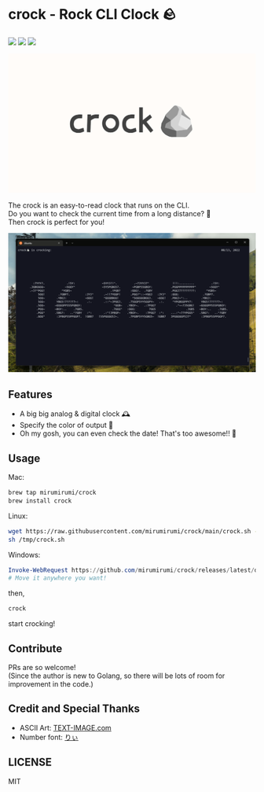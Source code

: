 # crock - Rock CLI Clock 🪨

<img src="https://img.shields.io/github/go-mod/go-version/mirumirumi/crock"> <img src="https://img.shields.io/github/v/release/mirumirumi/crock"> <img src="https://img.shields.io/github/workflow/status/mirumirumi/crock/release">

![crock](/assets/main-visual.png)

The crock is an easy-to-read clock that runs on the CLI.  
Do you want to check the current time from a long distance? 👀  
Then crock is perfect for you!

![crocking](/assets/crocking.gif)

## Features

- A big big analog & digital clock 🕰️
- Specify the color of output 🎨
- Oh my gosh, you can even check the date! That's too awesome!! 📅

## Usage

Mac:

```bash
brew tap mirumirumi/crock
brew install crock
```

Linux:

```bash
wget https://raw.githubusercontent.com/mirumirumi/crock/main/crock.sh -P /tmp/
sh /tmp/crock.sh
```

Windows:

```powershell
Invoke-WebRequest https://github.com/mirumirumi/crock/releases/latest/download/crock.exe -OutFile $env:temp\crock.exe  # it would be `C:\Users\[user]\AppData\Local\Temp`
# Move it anywhere you want!
```

then,

```bash
crock
```

start crocking!

## Contribute

PRs are so welcome!  
(Since the author is new to Golang, so there will be lots of room for improvement in the code.)

## Credit and Special Thanks

- ASCII Art: [TEXT-IMAGE.com](https://www.text-image.com/about.html)
- Number font: [りぃ](http://aoirii.babyblue.jp/font/riipopkk/index.html)

## LICENSE

MIT
